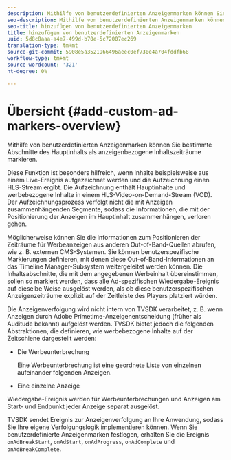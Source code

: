 ```yaml
---
description: Mithilfe von benutzerdefinierten Anzeigenmarken können Sie bestimmte Abschnitte des Hauptinhalts als anzeigenbezogene Inhaltszeiträume markieren.
seo-description: Mithilfe von benutzerdefinierten Anzeigenmarken können Sie bestimmte Abschnitte des Hauptinhalts als anzeigenbezogene Inhaltszeiträume markieren.
seo-title: hinzufügen von benutzerdefinierten Anzeigenmarken
title: hinzufügen von benutzerdefinierten Anzeigenmarken
uuid: 5d8c8aaa-a4e7-499d-b70e-5c72007ec269
translation-type: tm+mt
source-git-commit: 5908e5a3521966496aeec0ef730e4a704fddfb68
workflow-type: tm+mt
source-wordcount: '321'
ht-degree: 0%

---
```



# Übersicht {#add-custom-ad-markers-overview}

Mithilfe von benutzerdefinierten Anzeigenmarken können Sie bestimmte Abschnitte des Hauptinhalts als anzeigenbezogene Inhaltszeiträume markieren.

Diese Funktion ist besonders hilfreich, wenn Inhalte beispielsweise aus einem Live-Ereignis aufgezeichnet werden und die Aufzeichnung einen HLS-Stream ergibt. Die Aufzeichnung enthält Hauptinhalte und werbebezogene Inhalte in einem HLS-Video-on-Demand-Stream (VOD). Der Aufzeichnungsprozess verfolgt nicht die mit Anzeigen zusammenhängenden Segmente, sodass die Informationen, die mit der Positionierung der Anzeigen im Hauptinhalt zusammenhängen, verloren gehen.

Möglicherweise können Sie die Informationen zum Positionieren der Zeiträume für Werbeanzeigen aus anderen Out-of-Band-Quellen abrufen, wie z. B. externen CMS-Systemen. Sie können benutzerspezifische Markierungen definieren, mit denen diese Out-of-Band-Informationen an das Timeline Manager-Subsystem weitergeleitet werden können. Die Inhaltsabschnitte, die mit dem angegebenen Werbeinhalt übereinstimmen, sollen so markiert werden, dass alle Ad-spezifischen Wiedergabe-Ereignis auf dieselbe Weise ausgelöst werden, als ob diese benutzerspezifischen Anzeigenzeiträume explizit auf der Zeitleiste des Players platziert würden.

Die Anzeigenverfolgung wird nicht intern von TVSDK verarbeitet, z. B. wenn Anzeigen durch Adobe Primetime-Anzeigenentscheidung (früher als Auditude bekannt) aufgelöst werden. TVSDK bietet jedoch die folgenden Abstraktionen, die definieren, wie werbebezogene Inhalte auf der Zeitschiene dargestellt werden:

* Die Werbeunterbrechung

   Eine Werbeunterbrechung ist eine geordnete Liste von einzelnen aufeinander folgenden Anzeigen.
* Eine einzelne Anzeige

Wiedergabe-Ereignis werden für Werbeunterbrechungen und Anzeigen am Start- und Endpunkt jeder Anzeige separat ausgelöst.

TVSDK sendet Ereignis zur Anzeigenverfolgung an Ihre Anwendung, sodass Sie Ihre eigene Verfolgungslogik implementieren können. Wenn Sie benutzerdefinierte Anzeigenmarken festlegen, erhalten Sie die Ereignis `onAdBreakStart`, `onAdStart`, `onAdProgress`, `onAdComplete` und `onAdBreakComplete`.
